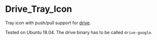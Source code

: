 # Drive\_Tray\_Icon

Tray icon with push/pull support for [drive](https://github.com/odeke-em/drive).

Tested on Ubuntu 18.04. The drive binary has to be called `drive-google`.
